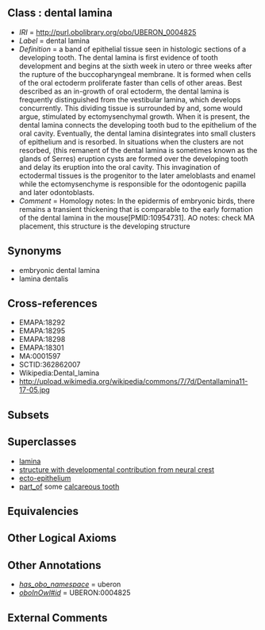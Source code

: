 
## Class : dental lamina

 * *IRI* = http://purl.obolibrary.org/obo/UBERON_0004825
 * *Label* = dental lamina
 * *Definition* = a band of epithelial tissue seen in histologic sections of a developing tooth. The dental lamina is first evidence of tooth development and begins at the sixth week in utero or three weeks after the rupture of the buccopharyngeal membrane. It is formed when cells of the oral ectoderm proliferate faster than cells of other areas. Best described as an in-growth of oral ectoderm, the dental lamina is frequently distinguished from the vestibular lamina, which develops concurrently. This dividing tissue is surrounded by and, some would argue, stimulated by ectomysenchymal growth. When it is present, the dental lamina connects the developing tooth bud to the epithelium of the oral cavity. Eventually, the dental lamina disintegrates into small clusters of epithelium and is resorbed. In situations when the clusters are not resorbed, (this remanent of the dental lamina is sometimes known as the glands of Serres) eruption cysts are formed over the developing tooth and delay its eruption into the oral cavity. This invagination of ectodermal tissues is the progenitor to the later ameloblasts and enamel while the ectomysenchyme is responsible for the odontogenic papilla and later odontoblasts.
 * *Comment* = Homology notes: In the epidermis of embryonic birds, there remains a transient thickening that is comparable to the early formation of the dental lamina in the mouse[PMID:10954731]. AO notes: check MA placement, this structure is the developing structure

## Synonyms

 * embryonic dental lamina
 * lamina dentalis

## Cross-references

 * EMAPA:18292
 * EMAPA:18295
 * EMAPA:18298
 * EMAPA:18301
 * MA:0001597
 * SCTID:362862007
 * Wikipedia:Dental_lamina
 * http://upload.wikimedia.org/wikipedia/commons/7/7d/Dentallamina11-17-05.jpg

## Subsets


## Superclasses

 * [lamina](../../UBERON/57/UBERON_0000957.md)
 * [structure with developmental contribution from neural crest](../../UBERON/14/UBERON_0010314.md)
 * [ecto-epithelium](../../UBERON/71/UBERON_0010371.md)
 * [part_of](../../BFO/50/BFO_0000050.md) some [calcareous tooth](../../UBERON/91/UBERON_0001091.md)

## Equivalencies


## Other Logical Axioms


## Other Annotations

 * *[has_obo_namespace](../../ce/oboInOwl#hasOBONamespace.md)* = uberon
 * *[oboInOwl#id](../../id/oboInOwl#id.md)* = UBERON:0004825

## External Comments

